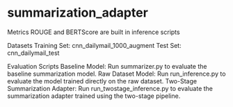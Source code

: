 # summarization_adapter

Metrics
ROUGE and BERTScore are built in inference scripts

Datasets
Training Set: cnn_dailymail_1000_augment
Test Set: cnn_dailymail_test


Evaluation Scripts
Baseline Model:
Run summarizer.py to evaluate the baseline summarization model.
Raw Dataset Model:
Run run_inference.py to evaluate the model trained directly on the raw dataset.
Two-Stage Summarization Adapter:
Run run_twostage_inference.py to evaluate the summarization adapter trained using the two-stage pipeline.
